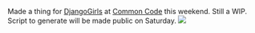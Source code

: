<!-- slug: 2017/04/06/22 -->
<!-- published: 2017-04-06T08:16:05.989Z -->

Made a thing for [DjangoGirls](https://twitter.com/djangogirls) at [Common Code](https://twitter.com/commoncode) this weekend. Still a WIP. Script to generate will be made public on Saturday.
![](https://s3-ap-southeast-2.amazonaws.com/brntn-screenshots/f818fcfa-0c6f-4690-a9b1-f93cb862d341.png)